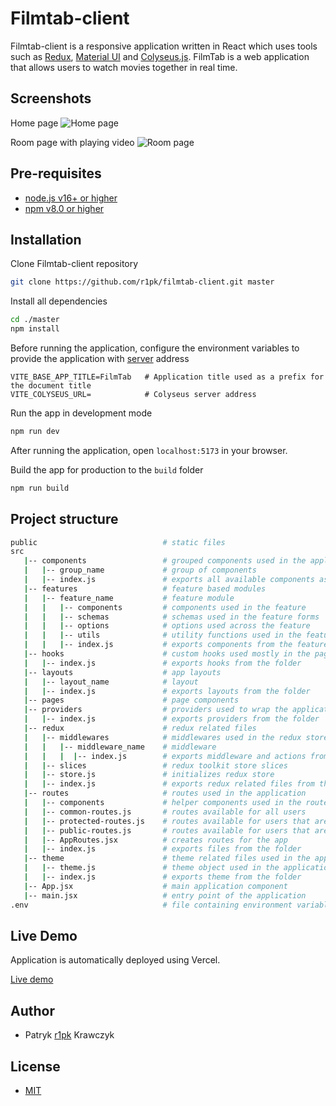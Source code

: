 # Filmtab-client

Filmtab-client is a responsive application written in React which uses tools such as [Redux](https://redux.js.org/), [Material UI](https://mui.com/getting-started/usage/) and [Colyseus.js](https://www.colyseus.io/). FilmTab is a web application that allows users to watch movies together in real time.

## Screenshots

Home page
![Home page](https://i.imgur.com/nEXiVku.png)

Room page with playing video
![Room page](https://i.imgur.com/TNK5M9H.png)

## Pre-requisites

- [node.js v16+ or higher](https://nodejs.org/en/)
- [npm v8.0 or higher](https://nodejs.org/en/download/)

## Installation

Clone Filmtab-client repository

```bash
git clone https://github.com/r1pk/filmtab-client.git master
```

Install all dependencies

```bash
cd ./master
npm install
```

Before running the application, configure the environment variables to provide the application with [server](https://github.com/r1pk/filmtab-server) address

```env
VITE_BASE_APP_TITLE=FilmTab   # Application title used as a prefix for the document title
VITE_COLYSEUS_URL=            # Colyseus server address
```

Run the app in development mode

```bash
npm run dev
```

After running the application, open `localhost:5173` in your browser.

Build the app for production to the `build` folder

```bash
npm run build
```

## Project structure

```bash
public                            # static files
src
   |-- components                 # grouped components used in the application
   |   |-- group_name             # group of components
   |   |-- index.js               # exports all available components as named exports
   |-- features                   # feature based modules
   |   |-- feature_name           # feature module
   |   |   |-- components         # components used in the feature
   |   |   |-- schemas            # schemas used in the feature forms
   |   |   |-- options            # options used across the feature
   |   |   |-- utils              # utility functions used in the feature components
   |   |   |-- index.js           # exports components from the feature
   |-- hooks                      # custom hooks used mostly in the page components
   |   |-- index.js               # exports hooks from the folder
   |-- layouts                    # app layouts
   |   |-- layout_name            # layout
   |   |-- index.js               # exports layouts from the folder
   |-- pages                      # page components
   |-- providers                  # providers used to wrap the application
   |   |-- index.js               # exports providers from the folder
   |-- redux                      # redux related files
   |   |-- middlewares            # middlewares used in the redux store
   |   |   |-- middleware_name    # middleware
   |   |   |  |-- index.js        # exports middleware and actions from the folder
   |   |-- slices                 # redux toolkit store slices
   |   |-- store.js               # initializes redux store
   |   |-- index.js               # exports redux related files from the folder
   |-- routes                     # routes used in the application
   |   |-- components             # helper components used in the routes
   |   |-- common-routes.js       # routes available for all users
   |   |-- protected-routes.js    # routes available for users that are room members
   |   |-- public-routes.js       # routes available for users that are not room members
   |   |-- AppRoutes.jsx          # creates routes for the app
   |   |-- index.js               # exports files from the folder
   |-- theme                      # theme related files used in the application
   |   |-- theme.js               # theme object used in the application
   |   |-- index.js               # exports theme from the folder
   |-- App.jsx                    # main application component
   |-- main.jsx                   # entry point of the application
.env                              # file containing environment variables
```

## Live Demo

Application is automatically deployed using Vercel.

[Live demo](https://filmtab.vercel.app)

## Author

- Patryk [r1pk](https://github.com/r1pk) Krawczyk

## License

- [MIT](https://choosealicense.com/licenses/mit/)
